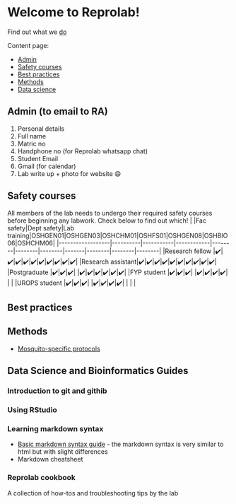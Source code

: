 Welcome to Reprolab!
================

Find out what we [do](http://www.reprolabnus.com/)

Content page:
-   [Admin](#Admin-(to-email-to-RA))
-   [Safety courses](#Safety-courses)
-   [Best practices](#Best-practices)
-   [Methods](#Methods)
-   [Data science](#Data-science)


Admin (to email to RA)
----------
1. Personal details  
2. Full name 
3. Matric no 
4. Handphone no (for Reprolab whatsapp chat) 
5. Student Email 
6. Gmail (for calendar) 
7. Lab write up + photo for website :smile:


Safety courses 
----------
All members of the lab needs to undergo their required safety courses before beginning any labwork. Check below to find out which! 
|                  |Fac safety|Dept safety|Lab training|OSHGEN01|OSHGEN03|OSHCHM01|OSHFS01|OSHGEN08|OSHBIO06|OSHCHM06|
|------------------|----------|-----------|------------|--------|--------|--------|-------|--------|--------|--------|
|Research fellow   |:heavy_check_mark:|:heavy_check_mark:|:heavy_check_mark:|:heavy_check_mark:|:heavy_check_mark:|:heavy_check_mark:|:heavy_check_mark:|:heavy_check_mark:|:heavy_check_mark:|:heavy_check_mark:|
|Research assistant|:heavy_check_mark:|:heavy_check_mark:|:heavy_check_mark:|:heavy_check_mark:|:heavy_check_mark:|:heavy_check_mark:|:heavy_check_mark:|:heavy_check_mark:|:heavy_check_mark:|:heavy_check_mark:|
|Postgraduate      |:heavy_check_mark:|:heavy_check_mark:|:heavy_check_mark:|        |:heavy_check_mark:|:heavy_check_mark:|:heavy_check_mark:|:heavy_check_mark:|:heavy_check_mark:|:heavy_check_mark:|
|FYP student       |:heavy_check_mark:|:heavy_check_mark:|:heavy_check_mark:|        |:heavy_check_mark:|:heavy_check_mark:|:heavy_check_mark:|:heavy_check_mark:|        |        |
|UROPS student     |:heavy_check_mark:|:heavy_check_mark:|:heavy_check_mark:|        |:heavy_check_mark:|:heavy_check_mark:|:heavy_check_mark:|:heavy_check_mark:|        |        |        |


## Best practices

Methods
----------
- [Mosquito-specific protocols](https://github.com/ReproLab/_lab_readme/blob/master/mosquito.md)


Data Science and Bioinformatics Guides
------------
### Introduction to git and githib


### Using RStudio


### Learning markdown syntax
- [Basic markdown syntax guide](https://www.markdownguide.org/basic-syntax/) - the markdown syntax is very similar to html but with slight differences
- Markdown cheatsheet

### Reprolab cookbook
A collection of how-tos and troubleshooting tips by the lab
